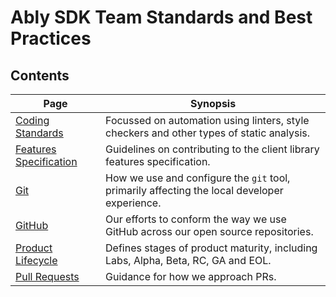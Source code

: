 # Ably SDK Team Standards and Best Practices

## Contents

| Page | Synopsis |
| ---- | -------- |
| [Coding Standards](coding-standards.md) | Focussed on automation using linters, style checkers and other types of static analysis. |
| [Features Specification](features-specification.md) | Guidelines on contributing to the client library features specification. |
| [Git](git.md) | How we use and configure the `git` tool, primarily affecting the local developer experience. |
| [GitHub](github.md) | Our efforts to conform the way we use GitHub across our open source repositories. |
| [Product Lifecycle](product-lifecycle.md) | Defines stages of product maturity, including Labs, Alpha, Beta, RC, GA and EOL. |
| [Pull Requests](pull-requests.md) | Guidance for how we approach PRs. |

